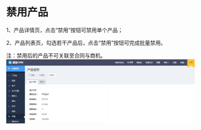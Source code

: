# 禁用产品

1、产品详情页，点击“禁用“按钮可禁用单个产品；

2、产品列表页，勾选若干产品后，点击“禁用”按钮可完成批量禁用。

注：禁用后的产品不可关联至合同与商机。![](/assets/禁用产品)

